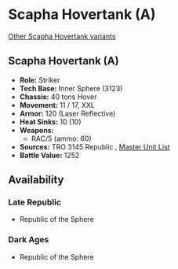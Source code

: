 # Scapha Hovertank (A) 

[Other Scapha Hovertank variants](../scapha_hovertank.md) 

## Scapha Hovertank (A) 

- **Role:** Striker 
- **Tech Base:** Inner Sphere (3123) 
- **Chassis:** 40 tons Hover 
- **Movement:** 11 / 17, XXL 
- **Armor:** 120 (Laser Reflective) 
- **Heat Sinks:** 10 (10) 
- **Weapons:** 
  - RAC/5 (ammo: 60) 
- **Sources:** TRO 3145 Republic , [Master Unit List](http://masterunitlist.info/Unit/Details/6659/scapha-hovertank-a) 
- **Battle Value:** 1252 

## Availability 

### Late Republic 

- Republic of the Sphere 

### Dark Ages 

- Republic of the Sphere 

